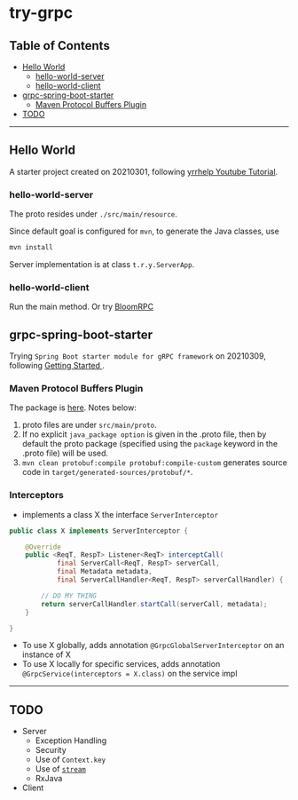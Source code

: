 # try-grpc

## Table of Contents
  * [Hello World](#hello-world)
     * [hello-world-server](#hello-world-server)
     * [hello-world-client](#hello-world-client)
  * [grpc-spring-boot-starter](#grpc-spring-boot-starter)
     * [Maven Protocol Buffers Plugin](#maven-protocol-buffers-plugin)
  * [TODO](#TODO)
  
***

## Hello World

A starter project created on 20210301, following [
yrrhelp Youtube Tutorial](https://www.youtube.com/playlist?list=PLI5t0u6ye3FGXJMh5kU2RvN0xrul67p7R).
### hello-world-server

The proto resides under `./src/main/resource`.

Since default goal is configured for `mvn`, to generate the Java classes, use

```bash
mvn install
```

Server implementation is at class `t.r.y.ServerApp`.

### hello-world-client

Run the main method. Or try [BloomRPC](https://github.com/uw-labs/bloomrpc)


## grpc-spring-boot-starter

Trying `Spring Boot starter module for gRPC framework` on 20210309, following [
Getting Started
](https://yidongnan.github.io/grpc-spring-boot-starter/en/server/getting-started.html).

### Maven Protocol Buffers Plugin 

The package is [here](https://www.xolstice.org/protobuf-maven-plugin/). Notes below:

1. proto files are under `src/main/proto`.
2. If no explicit `java_package option` is given in the .proto file, then by default the proto package (specified using the `package` keyword in the .proto file) will be used.
3. `mvn clean protobuf:compile protobuf:compile-custom` generates source code in `target/generated-sources/protobuf/*`.

### Interceptors

- implements a class X the interface `ServerInterceptor`

```java
public class X implements ServerInterceptor {

    @Override
    public <ReqT, RespT> Listener<ReqT> interceptCall(
            final ServerCall<ReqT, RespT> serverCall,
            final Metadata metadata,
            final ServerCallHandler<ReqT, RespT> serverCallHandler) {

        // DO MY THING
        return serverCallHandler.startCall(serverCall, metadata);
    }

}
```

- To use X globally, adds annotation `@GrpcGlobalServerInterceptor` on an instance of X
- To use X locally for specific services, adds annotation `@GrpcService(interceptors = X.class)` on the service impl


***

## TODO
- Server
    - Exception Handling
    - Security
    - Use of `Context.key`
    - Use of [`stream`](https://grpc.io/docs/languages/java/basics/#server-side-streaming-rpc-1)
    - RxJava
- Client


